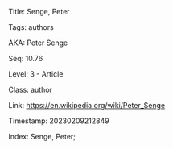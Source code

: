 Title:  Senge, Peter

Tags:   authors

AKA:    Peter Senge

Seq:    10.76

Level:  3 - Article

Class:  author

Link:   https://en.wikipedia.org/wiki/Peter_Senge

Timestamp: 20230209212849

Index:  Senge, Peter; 
